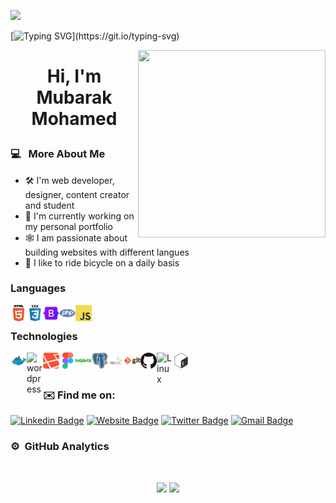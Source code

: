 ![](https://komarev.com/ghpvc/?username=mubarak-mohamed&label=PROFILE+VIEWS)

[![Typing SVG](https://readme-typing-svg.herokuapp.com?size=24&width=600&lines=Welcome+To+mubarak-mohamed's+GitHub+Profile!)](https://git.io/typing-svg)


 <img align="right" src="https://camo.githubusercontent.com/992babdffd8c74a1502de375fbdf7e4d54773242/68747470733a2f2f6d656469612e67697068792e636f6d2f6d656469612f53576f536b4e36447854737a71494b4571762f67697068792e676966" width="300" height="300"/>
 </p>
 
 
 <h1 align="center">Hi, I'm Mubarak Mohamed <p>
 
  <h3>  💻 &nbsp; More About Me </h3>

- 🛠 I'm web developer, designer, content creator and student
- 🔭 I'm currently working on my personal portfolio
- 🕸️ I am passionate about building websites with different langues
- 🚴 I like to ride bicycle on a daily basis 
<!-- - 🤓 I like to learn about new tech and my website on [DigitalizeTech](https://digital-tech.fr) -->
  
  ### Languages


[<img align="left" alt="HTML5" width="26px" src="https://raw.githubusercontent.com/github/explore/80688e429a7d4ef2fca1e82350fe8e3517d3494d/topics/html/html.png" />]()
[<img align="left" alt="CSS3" width="26px" src="https://raw.githubusercontent.com/github/explore/80688e429a7d4ef2fca1e82350fe8e3517d3494d/topics/css/css.png" />]()
[<img align="left" alt="Bootstrap" width="26px" src="https://github.com/devicons/devicon/blob/master/icons/bootstrap/bootstrap-original.svg" />]()
[<img align="left" alt="PHP" width="26px" src="https://github.com/devicons/devicon/blob/master/icons/php/php-plain.svg" />]()
[<img align="left" alt="JavaScript" width="26px" src="https://raw.githubusercontent.com/github/explore/80688e429a7d4ef2fca1e82350fe8e3517d3494d/topics/javascript/javascript.png" />]()</br>

### Technologies
[<img align="left" alt="Docker" width="26px" src="https://github.com/devicons/devicon/blob/master/icons/docker/docker-original.svg" />]()
[<img align="left" alt="wordpress" width="26px" src="https://raw.githubusercontent.com/simple-icons/simple-icons/c4d9d3fee42301facaf14e44adb3183a5fb7d068/icons/wordpress.svg" />]()
[<img align="left" alt="Laravel" width="26px" src="https://github.com/devicons/devicon/blob/master/icons/laravel/laravel-plain.svg" />]()
[<img align="left" alt="Figma" width="26px" src="https://github.com/devicons/devicon/blob/master/icons/figma/figma-original.svg" />]()
[<img align="left" alt="Nginx" width="26px" src="https://github.com/devicons/devicon/blob/master/icons/nginx/nginx-original.svg" />]()
[<img align="left" alt="Postgresql" width="26px" src="https://github.com/devicons/devicon/blob/master/icons/postgresql/postgresql-original.svg" />]()
[<img align="left" alt="MySQL" width="26px" src="https://raw.githubusercontent.com/github/explore/80688e429a7d4ef2fca1e82350fe8e3517d3494d/topics/mysql/mysql.png" />]()
[<img align="left" alt="Git" width="26px" src="https://raw.githubusercontent.com/github/explore/80688e429a7d4ef2fca1e82350fe8e3517d3494d/topics/git/git.png" />]()
[<img align="left" alt="GitHub" width="26px" src="https://raw.githubusercontent.com/github/explore/78df643247d429f6cc873026c0622819ad797942/topics/github/github.png" />]()
[<img align="left" alt="Linux" width="26px" src="https://raw.githubusercontent.com/simple-icons/simple-icons/c4d9d3fee42301facaf14e44adb3183a5fb7d068/icons/linux.svg" />]()
[<img align="left" alt="Bash" width="26px" src="https://github.com/devicons/devicon/blob/master/icons/bash/bash-original.svg" />]()<br><br>

### ✉️ Find me on:

[![Linkedin Badge](https://img.shields.io/badge/-LinkedIn-blue?style=flat&logo=Linkedin&logoColor=white&link=https://www.linkedin.com/in/mubarakmohamed/)](https://www.linkedin.com/in/mubarakmohamed/)
[![Website Badge](https://img.shields.io/badge/-Personal.me-47CCCC?style=flat&logo=Google-Chrome&logoColor=white&link=https://mubarak.mohamed.com/my-work/cv/index.html)](https://mubarak.mohamed.com/my-work/cv/index.html)
[![Twitter Badge](https://img.shields.io/badge/-Twitter-1ca0f1?style=flat&labelColor=1ca0f1&logo=twitter&logoColor=white&link=https://twitter.com/mubararkmohamed)](https://twitter.com/mubararkmohamed)
[![Gmail Badge](https://img.shields.io/badge/-Gmail-c14438?style=flat&logo=Gmail&logoColor=white&link=mailto:mubarak.mohamed89@gmail.com)](mailto:mubarak.mohamed89@gmail.com)
 
 
   <h3> ⚙️ &nbsp;GitHub Analytics</h3>
<br>
<p align="center">
  <img width="48%" src="https://github-readme-stats.vercel.app/api?username=mubarak-mohamed&show_icons=true&theme=algolia" />
<!--   <img height="48%" src="https://github-readme-stats.vercel.app/api/top-langs/?username=mubarak-mohamed&layout=compact&langs_count=8&theme=algolia"/> -->
  <img width="48%" src="https://github-readme-streak-stats.herokuapp.com/?user=mubarak-mohamed&theme=algolia" />  
<!-- <a href="https://github.com/mubarak-mohamed">
  <img height="180em" src="https://github-readme-stats.vercel.app/api?username=mubarak-mohamed&show_icons=true&theme=algolia&include_all_commits=true&count_private=true"/>
  <img height="180em" src="https://github-readme-stats.vercel.app/api/top-langs/?username=mubarak-mohamed&layout=compact&langs_count=8&theme=algolia"/>
</a> radical-->

</p>

